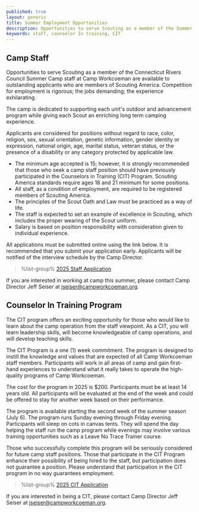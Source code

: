 ```yaml
---
published: true
layout: generic
title: Summer Employment Opportunities
description: Opportunities to serve Scouting as a member of the Summer Camp staff at Camp Workcoeman are available to outstanding applicants. Competition for employment is rigorous; the jobs demanding; and the experience exhilarating.
keywords: staff, counselor In training, CIT
---
```


## Camp Staff

Opportunities to serve Scouting as a member of the Connecticut Rivers Council Summer Camp staff at Camp
Workcoeman are available to outstanding applicants who are members of Scouting America. Competition for employment
is rigorous; the jobs demanding; the experience exhilarating.

The camp is dedicated to supporting each unit's outdoor and advancement program
while giving each Scout an enriching long term camping experience.

Applicants are considered for positions without regard to race, color,
religion, sex, sexual orientation, genetic information, gender identity or expression, national origin, age, marital status, veteran
status, or the presence of a disability or any category protected by applicable law.

* The minimum age accepted is 15; however, it is strongly recommended that
  those who seek a camp staff position should have previously participated in
  the Counselors in Training (CIT) Program. Scouting America standards
  require ages 18 and 21 minimum for some positions.
* All staff, as a condition of employment, are required to be registered members of Scouting America.
* The principles of the Scout Oath and Law must be practiced as a way of life.
* The staff is expected to set an example of excellence in Scouting, which
  includes the proper wearing of the Scout uniform.
* Salary is based on position responsibility with consideration given to
  individual experience.

All applications must be submitted online using the link below. It is
recommended that you submit your application early. Applicants will be notified
of the interview schedule by the Camp Director.

> %list-group%
> <a href="https://forms.gle/peK2HNtNRtSgfaEU9" class="list-group-item">2025 Staff Application</a>

If you are interested in working at camp this summer, please contact Camp
Director Jeff Seiser at [jseiser@campworkcoeman.org](mailto:jseiser@campworkcoeman.org).

## Counselor In Training Program

The CIT program offers an exciting opportunity for those who would like to
learn about the camp operation from the staff viewpoint. As a CIT, you will
learn leadership skills, will become knowledgeable of camp operations, and
will develop teaching skills.

The CIT Program is a one (1) week commitment. The program is designed to
instill the knowledge and values that are expected of all Camp Workcoeman staff
members. Participants will work in all areas of camp and gain first-hand
experiences to understand what it really takes to operate the high-quality
programs of Camp Workcoeman.

The cost for the program in 2025 is $200. Participants must be at least 14 years old.
All participants will be evaluated at the end of the week and could be offered
to stay for another week based on their performance.

The program is available starting the second week of the summer season (July 6). The program runs Sunday evening through Friday evening. Participants will sleep on cots in canvas tents. They will spend the day helping the staff run the camp program while evenings may involve various training opportunities such as a Leave No Trace Trainer course.

Those who successfully complete this program will be seriously considered for
future camp staff positions. Those that participate in the CIT Program enhance
their possibility of being hired to the staff, but participation does not
guarantee a position. Please understand that participation in the CIT program
in no way guarantees employment.

> %list-group%
> <a href="https://forms.gle/ngPNumdUzgaZR2dS7" class="list-group-item">2025 CIT Application</a>

If you are interested in being a CIT, please contact Camp Director Jeff Seiser
at [jseiser@campworkcoeman.org](mailto:jseiser@campworkcoeman.org).
